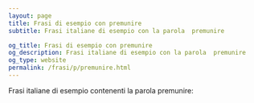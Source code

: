 ```yaml
---
layout: page
title: Frasi di esempio con premunire 
subtitle: Frasi italiane di esempio con la parola  premunire

og_title: Frasi di esempio con premunire 
og_description: Frasi italiane di esempio con la parola  premunire
og_type: website
permalink: /frasi/p/premunire.html
---
```


Frasi italiane di esempio contenenti la parola premunire:


